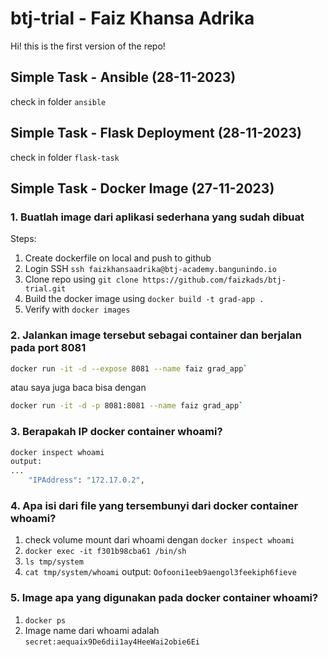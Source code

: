 # btj-trial - Faiz Khansa Adrika

Hi! this is the first version of the repo!

## Simple Task - Ansible (28-11-2023)
check in folder `ansible`

## Simple Task - Flask Deployment (28-11-2023)
check in folder `flask-task`

## Simple Task - Docker Image (27-11-2023)

### 1. Buatlah image dari aplikasi sederhana yang sudah dibuat
Steps:
1. Create dockerfile on local and push to github
2. Login SSH `ssh faizkhansaadrika@btj-academy.bangunindo.io`
3. Clone repo using `git clone https://github.com/faizkads/btj-trial.git`
4. Build the docker image using `docker build -t grad-app .`
5. Verify with `docker images`

### 2. Jalankan image tersebut sebagai container dan berjalan pada port 8081
```bash
docker run -it -d --expose 8081 --name faiz grad_app`
```
atau saya juga baca bisa dengan
```bash
docker run -it -d -p 8081:8081 --name faiz grad_app`
```
### 3. Berapakah IP docker container whoami?
```bash
docker inspect whoami
output:
...
	"IPAddress": "172.17.0.2",
```
### 4. Apa isi dari file yang tersembunyi dari docker container whoami?
1. check volume mount dari whoami dengan `docker inspect whoami`
2. `docker exec -it f301b98cba61 /bin/sh`
3. `ls tmp/system`
4. `cat tmp/system/whoami`
output:
`Oofooni1eeb9aengol3feekiph6fieve`

### 5. Image apa yang digunakan pada docker container whoami?
1. `docker ps`
2.  Image name dari whoami adalah `secret:aequaix9De6dii1ay4HeeWai2obie6Ei`
